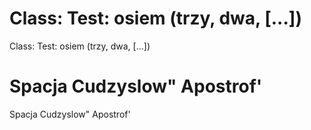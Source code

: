 # Class: Test: osiem (trzy, dwa, [...])

Class: Test: osiem (trzy, dwa, [...])


# Spacja Cudzyslow" Apostrof'
Spacja Cudzyslow" Apostrof'
